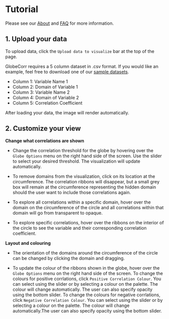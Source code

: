 # Tutorial 
Please see our [About]() and [FAQ]() for more information.  


## **1. Upload your data**

To upload data, click the `Upload data to visualize` bar at the top of the page. 

GlobeCorr requires a 5 column dataset in .csv format. If you would like an example, feel free to download one of our [sample datasets](). 

  + Column 1: Variable Name 1
  + Column 2: Domain of Variable 1
  + Column 3: Variable Name 2
  + Column 4: Domain of Variable 2
  + Column 5: Correlation Coefficient 

After loading your data, the image will render automatically. 

## **2. Customize your view**

**Change what correlations are shown** 

- Change the correlation threshold for the globe by hovering over the `Globe Options` menu on the right hand side of the screen. Use the slider to select your desired threshold. The visualization will update automatically. 

- To remove domains from the visualization, click on its location at the circumference. The correlation ribbons will disappear, but a small grey box will remain at the circumference representing the hidden domain should the user want to include those correlations again. 

- To explore all correlations within a specific domain, hover over the domain on the circumference of the circle and all correlations within that domain will go from transparent to opaque. 

- To explore specific correlations, hover over the ribbons on the interior of the circle to see the variable and their corresponding correlation coefficient. 

**Layout and colouring**

- The orientation of the domains around the circumference of the circle can be changed by clicking the domain and dragging. 

- To update the colour of the ribbons shown in the globe, hover over the ` Globe Options` menu on the right hand side of the screen. To change the colours for positive corrlations, click `Positive Correlation Colour`. You can select using the slider or by selecting a colour on the palette. The colour will change automatically. The user can also specify opacity using the bottom slider. To change the colours for negative corrlations, click `Negative Correlation Colour`. You can select using the slider or by selecting a colour on the palette. The colour will change automatically.The user can also specify opacity using the bottom slider.

<!-- ## **3. Save your results** 

- To save the image, click the `...` icon on the right hand side. Hover over the `image` button to see available options for image export. After clicking on the desired output format, the image will download automatically. 

- To save the data, click the `...` icon on the right side. Hover over the `data` button to see available options for data export. After clicking on the desired output format, the data will download automatically. The data contained within this download will only be what is shown in the current rendering of the visualization. So if a correlation threshold has been set to exclude some data, the user will download a subset of the data. 

- To send the image directly to the printer click the `...` icon on the right side. Click the `print` button and then follow the instructions for your printer.  -->

